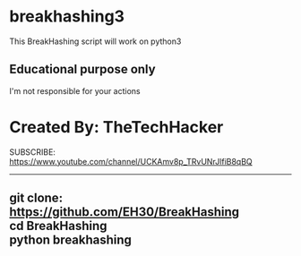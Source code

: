 # breakhashing3
This BreakHashing script will work on python3


Educational purpose only              
-------------------------------------------- 

I'm not responsible for your actions  




Created By: TheTechHacker 
================================ 
SUBSCRIBE: https://www.youtube.com/channel/UCKAmv8p_TRvUNrJlfiB8qBQ 


--------------------------------------- 
git clone: https://github.com/EH30/BreakHashing  
cd BreakHashing  
python breakhashing  
----------------------------------------
